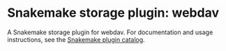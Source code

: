 # Snakemake storage plugin: webdav

A Snakemake storage plugin for webdav.
For documentation and usage instructions, see the [Snakemake plugin catalog](https://snakemake.github.io/snakemake-plugin-catalog/plugins/storage/webdav.html).